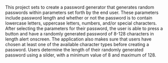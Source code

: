 This project sets to create a password generator that generates random passwords within parameters set forth by the end user. These parameters include password length and whether or not the password is to contain lowercase letters, uppercase letters, numbers, and/or special characters. After selecting the parameters for their password, the user is able to press a button and have a randomly generated password of 8-128 characters in length alert onscreen. The application also makes sure that users have chosen at least one of the available character types before creating a password. Users determine the length of their randomly generated password using a silder, with a minimum value of 8 and maximum of 128.